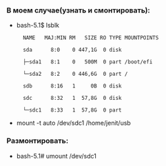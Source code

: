 ### В моем случае(узнать и смонтировать):

- bash-5.1$ lsblk

        NAME   MAJ:MIN RM   SIZE RO TYPE MOUNTPOINTS

        sda      8:0    0 447,1G  0 disk

        ├─sda1   8:1    0   500M  0 part /boot/efi

        └─sda2   8:2    0 446,6G  0 part /

        sdb      8:16   1     0B  0 disk

        sdc      8:32   1  57,8G  0 disk

        └─sdc1   8:33   1  57,8G  0 part

- mount -t auto /dev/sdc1 /home/jenit/usb

### Размонтировать:

- bash-5.1# umount /dev/sdc1

